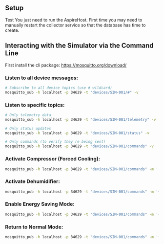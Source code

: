## Setup
Test
You just need to run the AspireHost. First time you may need
to manually restart the collector service so that the database has time to create.

## Interacting with the Simulator via the Command Line
First install the cli package: https://mosquitto.org/download/

### Listen to all device messages:
```bash
# Subscribe to all device topics (use # wildcard)
mosquitto_sub -h localhost -p 34629 -t "devices/SIM-001/#" -v
```

### Listen to specific topics:
```bash
# Only telemetry data
mosquitto_sub -h localhost -p 34629 -t "devices/SIM-001/telemetry" -v

# Only status updates
mosquitto_sub -h localhost -p 34629 -t "devices/SIM-001/status" -v

# Only commands (to verify they're being sent)
mosquitto_sub -h localhost -p 34629 -t "devices/SIM-001/commands" -v
```

### Activate Compressor (Forced Cooling):
```bash
mosquitto_pub -h localhost -p 34629 -t "devices/SIM-001/commands" -m '{"command":"ACTIVATE_COMPRESSOR","timestamp":"2025-01-27T10:00:00Z"}'
```

### Activate Dehumidifier:
```bash
mosquitto_pub -h localhost -p 34629 -t "devices/SIM-001/commands" -m '{"command":"ACTIVATE_DEHUMIDIFIER","timestamp":"2025-01-27T10:00:00Z"}'
```

### Enable Energy Saving Mode:
```bash
mosquitto_pub -h localhost -p 34629 -t "devices/SIM-001/commands" -m '{"command":"ENERGY_SAVING","timestamp":"2025-01-27T10:00:00Z"}'
```

### Return to Normal Mode:
```bash
mosquitto_pub -h localhost -p 34629 -t "devices/SIM-001/commands" -m '{"command":"NORMAL_MODE","timestamp":"2025-01-27T10:00:00Z"}'
```
